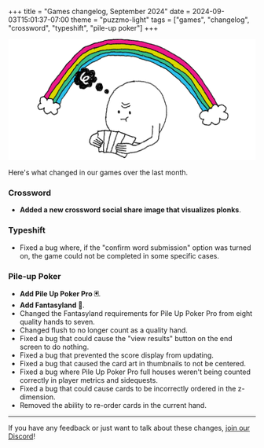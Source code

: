 +++
title = "Games changelog, September 2024"
date = 2024-09-03T15:01:37-07:00
theme = "puzzmo-light"
tags = ["games", "changelog", "crossword", "typeshift", "pile-up poker"]
+++

![An illustration of Puzzmo staring intently at a hand of cards. A rainbow arcs across the background.](thinker.png)

Here's what changed in our games over the last month.

### Crossword

- **Added a new crossword social share image that visualizes plonks**.

### Typeshift

-  Fixed a bug where, if the "confirm word submission" option was turned on, the game could not be completed in some specific cases.

### Pile-up Poker

- __Add Pile Up Poker Pro 🃏__.
- __Add Fantasyland 🌈__.
- Changed the Fantasyland requirements for Pile Up Poker Pro from eight quality hands to seven.
- Changed flush to no longer count as a quality hand.
- Fixed a bug that could cause the "view results" button on the end screen to do nothing.
- Fixed a bug that prevented the score display from updating.
- Fixed a bug that caused the card art in thumbnails to not be centered.
- Fixed a bug where Pile Up Poker Pro full houses weren't being counted correctly in player metrics and sidequests.
- Fixed a bug that could cause cards to be incorrectly ordered in the z-dimension.
- Removed the ability to re-order cards in the current hand.

---

If you have any feedback or just want to talk about these changes, [join our Discord](https://discord.gg/puzzmo)!
